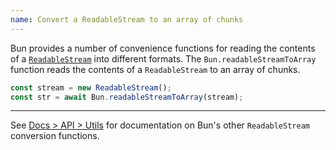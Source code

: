 ```yaml
---
name: Convert a ReadableStream to an array of chunks
---
```


Bun provides a number of convenience functions for reading the contents of a [`ReadableStream`](https://developer.mozilla.org/en-US/docs/Web/API/ReadableStream) into different formats. The `Bun.readableStreamToArray` function reads the contents of a `ReadableStream` to an array of chunks.

```ts
const stream = new ReadableStream();
const str = await Bun.readableStreamToArray(stream);
```

---

See [Docs > API > Utils](https://bun.com/docs/api/utils#bun-readablestreamto) for documentation on Bun's other `ReadableStream` conversion functions.
